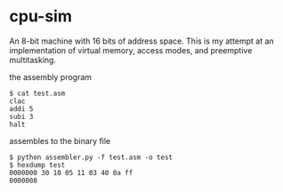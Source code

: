 # cpu-sim

An 8-bit machine with 16 bits of address space. This is my attempt 
at an implementation of virtual memory, access modes, and preemptive 
multitasking.

the assembly program

    $ cat test.asm
    clac
    addi 5
    subi 3
    halt
    
assembles to the binary file
    
    $ python assembler.py -f test.asm -o test
    $ hexdump test
    0000000 30 10 05 11 03 40 0a ff          
    0000008              
